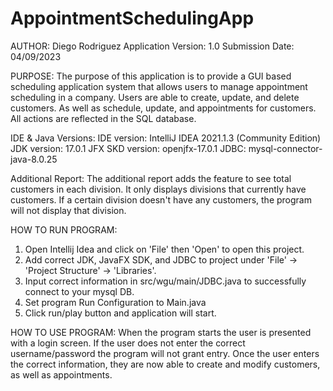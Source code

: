 # AppointmentSchedulingApp

AUTHOR: Diego Rodriguez
Application Version: 1.0
Submission Date: 04/09/2023

PURPOSE:
The purpose of this application is to provide a GUI based scheduling application system that
allows users to manage appointment scheduling in a company. Users are able to create, update, and delete customers.
As well as schedule, update, and appointments for customers. All actions are reflected in the SQL database.

IDE & Java Versions:
IDE version: IntelliJ IDEA 2021.1.3 (Community Edition)
JDK version: 17.0.1
JFX SKD version: openjfx-17.0.1
JDBC: mysql-connector-java-8.0.25

Additional Report:
The additional report adds the feature to see total customers in each division.
It only displays divisions that currently have customers. If a certain division doesn't have any customers,
the program will not display that division.

HOW TO RUN PROGRAM:
1. Open Intellij Idea and click on 'File' then 'Open' to open this project.
2. Add correct JDK, JavaFX SDK, and JDBC to project under 'File' -> 'Project Structure' -> 'Libraries'.
3. Input correct information in src/wgu/main/JDBC.java to successfully connect to your mysql DB.
4. Set program Run Configuration to Main.java
5. Click run/play button and application will start.


HOW TO USE PROGRAM:
When the program starts the user is presented with a login screen. If the user does not enter the correct username/password
the program will not grant entry. Once the user enters the correct information, they are now able to create and modify customers,
as well as appointments.

